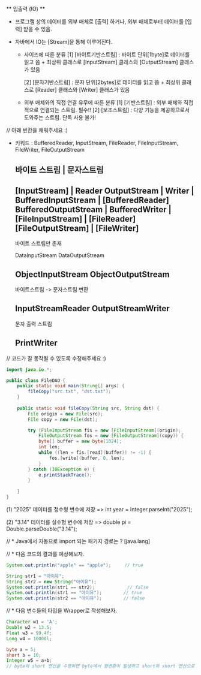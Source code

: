 <!-- 오전 -->

** 입출력 (IO) **
- 프로그램 상의 데이터를 외부 매체로 [출력] 하거나,
  외부 매체로부터 데이터를 [입력] 받을 수 있음.
- 자바에서 IO는 [Stream]을 통해 이루어진다.

  * 사이즈에 따른 분류
    [1] [바이트기반스트림] : 바이트 단위[1byte]로 데이터를 읽고 씀
        + 최상위 클래스로 [InputStream] 클래스와 [OutputStream] 클래스가 있음
        
    [2] [문자기반스트림] : 문자 단위[2bytes]로 데이터를 읽고 씀
        + 최상위 클래스로 [Reader] 클래스와 [Writer] 클래스가 있음
  * 외부 매체와의 직접 연결 유무에 따른 분류
    [1] [기반스트림] : 외부 매체와 직접적으로 연결되는 스트림. 필수!!
    [2] [보조스트림] : 다양 기능을 제공하므로서 도와주는 스트림. 단독 사용 불가!

// 아래 빈칸을 채워주세요 :)
* 키워드 : BufferedReader, InputStream, FileReader, FileInputStream, FileWriter,
FileOutputStream

	바이트 스트림			  	  |	문자스트림
	--------------------------------------------------
	[InputStream]	  	 	    |	Reader
	OutputStream			  	  |	Writer
				         	  	    |
	BufferedInputStream		  |	[BufferedReader]
	BufferedOutputStream	  |	BufferedWriter
					  	  	  	  	|
	[FileInputStream]	  		  	|	[FileReader]
	[FileOutputStream]    	      |	[FileWriter]
	--------------------------------------------------
	바이트 스트림만 존재

	DataInputStream
	DataOutputStream

	ObjectInputStream
	ObjectOutputStream
	--------------------------------------------------
	바이트스트림 -> 문자스트림 변환

	InputStreamReader
	OutputStreamWriter
	--------------------------------------------------
	문자 출력 스트림

	PrintWriter
	--------------------------------------------------
	
// 코드가 잘 동작될 수 있도록 수정해주세요 :)
```java
import java.io.*;

public class FileDAO {
    public static void main(String[] args) {
	    fileCopy("src.txt", "dst.txt");
    }
    
    public static void fileCopy(String src, String dst) {
        File origin = new File(src);
        File copy = new File(dst);

        try (FileInputStream fis = new [FileInputStream](origin); 
			FileOutputStream fos = new [FileOutputStream](copy)) {
            byte[] buffer = new byte[1024];
            int len;
            while ((len = fis.[read](buffer)) != -1) {
                fos.[write](buffer, 0, len);
            }
        } catch (IOException e) {
            e.printStackTrace();
        }
    
    }
}
```

(1) "2025" 데이터를 정수형 변수에 저장
=> int year = Integer.parseInt("2025");

(2) "3.14" 데이터를 실수형 변수에 저장
=> double pi = Double.parseDouble("3.14");

<!-- 오후 -->

// * Java에서 자동으로 import 되는 패키지 경로는 ? [java.lang]

// * 다음 코드의 결과를 예상해보자.
```java
System.out.println("apple" == "apple");     // true

String str1 = "아이유";
String str2 = new String("아이유");
System.out.println(str1 == str2);            // false
System.out.println(str1 == "아이유");        // true
System.out.println(str2 == "아이유");        // false
```
// * 다음 변수들의 타입을 Wrapper로 작성해보자.
```java
Character w1 = 'A';
Double w2 = 13.5;
Float w3 = 99.4f;
Long w4 = 10000l;

byte a = 5;
short b = 10;
Integer w5 = a+b; 
// byte와 short 연산을 수행하면 byte에서 형변환이 발생하고 short와 short 연산으로 수행하는데 결과 값은 int를 반환한다.
```